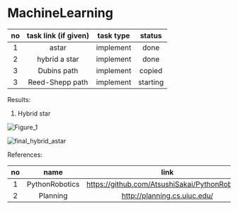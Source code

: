 # MachineLearning
   |no |  task link (if given) |  task type   | status |
   |:-:| :-------------------: | :-------------------: | :-----------: |
   | 1 | astar | implement |     done      |
   | 2 | hybrid a star | implement |    done     |
   | 3 | Dubins path | implement |     copied      |
   | 3 | Reed-Shepp path | implement |     starting      |
   
   
   Results:
   
   1. Hybrid star
   
   ![Figure_1](https://user-images.githubusercontent.com/24115387/119111985-9128e280-ba5e-11eb-8148-a5e0168e068d.png)
   
   ![final_hybrid_astar](https://user-images.githubusercontent.com/24115387/119453365-4f57af00-bd72-11eb-95f8-712969aac2c8.png)

   
   References:


   |no |  name |  link  | 
   |:-:| :-------------------: | :-------------------: |
   | 1 | PythonRobotics | https://github.com/AtsushiSakai/PythonRobotics |
   | 2 | Planning | http://planning.cs.uiuc.edu/ |
   
